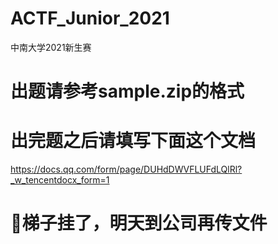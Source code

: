 # ACTF_Junior_2021
中南大学2021新生赛
# 出题请参考sample.zip的格式
# 出完题之后请填写下面这个文档
https://docs.qq.com/form/page/DUHdDWVFLUFdLQlRl?_w_tencentdocx_form=1

# 👴梯子挂了，明天到公司再传文件
